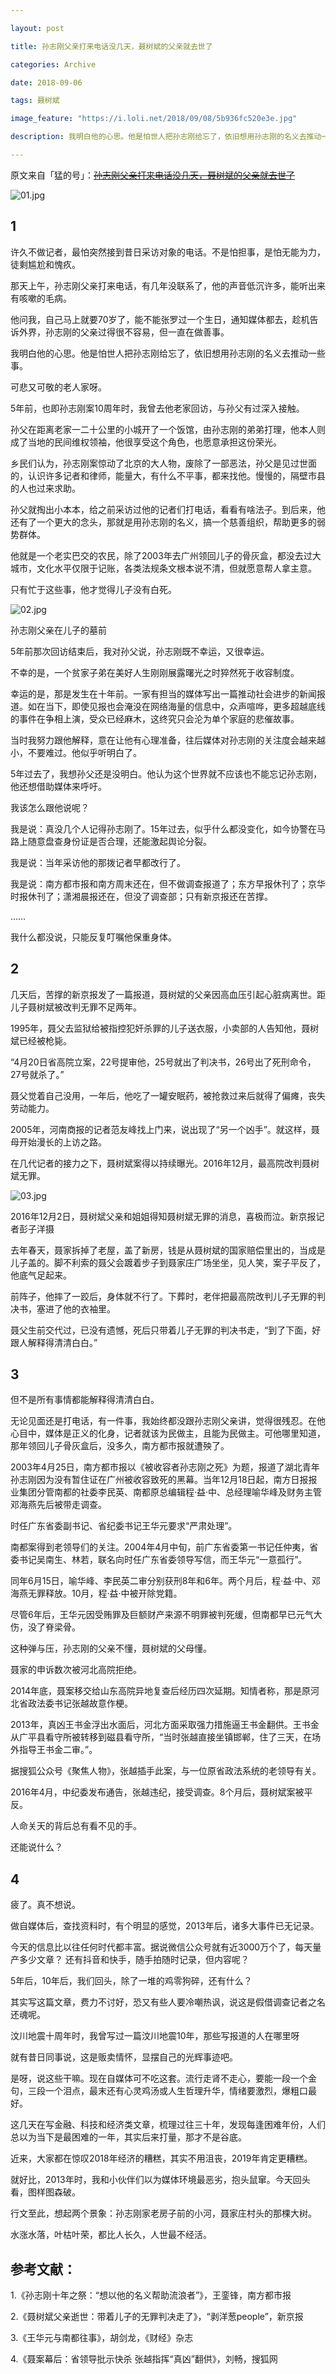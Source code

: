 ```yaml
---

layout: post

title: 孙志刚父亲打来电话没几天，聂树斌的父亲就去世了

categories: Archive

date: 2018-09-06

tags: 聂树斌

image_feature: "https://i.loli.net/2018/09/08/5b936fc520e3e.jpg"

description: 我明白他的心思。他是怕世人把孙志刚给忘了，依旧想用孙志刚的名义去推动一些事。

---
```


原文来自「猛的号」：~~[孙志刚父亲打来电话没几天，聂树斌的父亲就去世了](https://mp.weixin.qq.com/s/St_M1Kpe1NaSbKLTWq2oUA)~~

![01.jpg](https://i.loli.net/2018/09/08/5b936fc520e3e.jpg)

## 1

许久不做记者，最怕突然接到昔日采访对象的电话。不是怕担事，是怕无能为力，徒剩尴尬和愧疚。

那天上午，孙志刚父亲打来电话，有几年没联系了，他的声音低沉许多，能听出来有咳嗽的毛病。

他问我，自己马上就要70岁了，能不能张罗过一个生日，通知媒体都去，趁机告诉外界，孙志刚的父亲过得很不容易，但一直在做善事。

我明白他的心思。他是怕世人把孙志刚给忘了，依旧想用孙志刚的名义去推动一些事。

可悲又可敬的老人家呀。

5年前，也即孙志刚案10周年时，我曾去他老家回访，与孙父有过深入接触。

孙父在距离老家一二十公里的小城开了一个饭馆，由孙志刚的弟弟打理，他本人则成了当地的民间维权领袖，他很享受这个角色，也愿意承担这份荣光。

乡民们认为，孙志刚案惊动了北京的大人物，废除了一部恶法，孙父是见过世面的，认识许多记者和律师，能量大，有什么不平事，都来找他。慢慢的，隔壁市县的人也过来求助。

孙父就掏出小本本，给之前采访过他的记者们打电话，看看有啥法子。到后来，他还有了一个更大的念头，那就是用孙志刚的名义，搞一个慈善组织，帮助更多的弱势群体。

他就是一个老实巴交的农民，除了2003年去广州领回儿子的骨灰盒，都没去过大城市，文化水平仅限于记账，各类法规条文根本说不清，但就愿意帮人拿主意。

只有忙于这些事，他才觉得儿子没有白死。

![02.jpg](https://i.loli.net/2018/09/08/5b936fc59e19b.jpg)

<figcaption>孙志刚父亲在儿子的墓前</figcaption>

5年前那次回访结束后，我对孙父说，孙志刚既不幸运，又很幸运。

不幸的是，一个贫家子弟在美好人生刚刚展露曙光之时猝然死于收容制度。

幸运的是，那是发生在十年前。一家有担当的媒体写出一篇推动社会进步的新闻报道。如在当下，即使见报也会淹没在网络海量的信息中，众声喧哗，更多超越底线的事件在争相上演，受众已经麻木，这终究只会沦为单个家庭的悲催故事。

当时我努力跟他解释，意在让他有心理准备，往后媒体对孙志刚的关注度会越来越小，不要难过。他似乎听明白了。

5年过去了，我想孙父还是没明白。他认为这个世界就不应该也不能忘记孙志刚，他还想借助媒体来呼吁。

我该怎么跟他说呢？

我是说：真没几个人记得孙志刚了。15年过去，似乎什么都没变化，如今协警在马路上随意盘查身份证是否合理，还能激起舆论分裂。

我是说：当年采访他的那拨记者早都改行了。

我是说：南方都市报和南方周末还在，但不做调查报道了；东方早报休刊了；京华时报休刊了；潇湘晨报还在，但没了调查部；只有新京报还在苦撑。

……

我什么都没说，只能反复叮嘱他保重身体。

## 2

几天后，苦撑的新京报发了一篇报道，聂树斌的父亲因高血压引起心脏病离世。距儿子聂树斌被改判无罪不足两年。

1995年，聂父去监狱给被指控犯奸杀罪的儿子送衣服，小卖部的人告知他，聂树斌已经被枪毙。

“4月20日省高院立案，22号提审他，25号就出了判决书，26号出了死刑命令，27号就杀了。”

聂父觉着自己没用，一年后，他吃了一罐安眠药，被抢救过来后就得了偏瘫，丧失劳动能力。

2005年，河南商报的记者范友峰找上门来，说出现了“另一个凶手”。就这样，聂母开始漫长的上访之路。

在几代记者的接力之下，聂树斌案得以持续曝光。2016年12月，最高院改判聂树斌无罪。

![03.jpg](https://i.loli.net/2018/09/08/5b936fc529ea3.jpg)

<figcaption>2016年12月2日，聂树斌父亲和姐姐得知聂树斌无罪的消息，喜极而泣。新京报记者彭子洋摄</figcaption>

去年春天，聂家拆掉了老屋，盖了新房，钱是从聂树斌的国家赔偿里出的，当成是儿子盖的。脚不利索的聂父会踱着步子到聂家庄广场坐坐，见人笑，案子平反了，他底气足起来。

前阵子，他摔了一跤后，身体就不行了。下葬时，老伴把最高院改判儿子无罪的判决书，塞进了他的衣袖里。

聂父生前交代过，已没有遗憾，死后只带着儿子无罪的判决书走，“到了下面，好跟人解释得清清白白。”

## 3

但不是所有事情都能解释得清清白白。

无论见面还是打电话，有一件事，我始终都没跟孙志刚父亲讲，觉得很残忍。在他心目中，媒体是正义的化身，记者就该为民做主，且能为民做主。可他哪里知道，那年领回儿子骨灰盒后，没多久，南方都市报就遭殃了。

2003年4月25日，南方都市报以《被收容者孙志刚之死》为题，报道了湖北青年孙志刚因为没有暂住证在广州被收容致死的黑幕。当年12月18日起，南方日报报业集团分管南都的社委李民英、南都原总编辑程·益·中、总经理喻华峰及财务主管邓海燕先后被带走调查。

时任广东省委副书记、省纪委书记王华元要求“严肃处理”。

南都案得到老领导们的关注。2004年4月中旬，前广东省委第一书记任仲夷，省委书记吴南生、林若，联名向时任广东省委领导写信，而王华元“一意孤行”。

同年6月15日，喻华峰、李民英二审分别获刑8年和6年。两个月后，程·益·中、邓海燕无罪释放。10月，程·益·中被开除党籍。

尽管6年后，王华元因受贿罪及巨额财产来源不明罪被判死缓，但南都早已元气大伤，没了脊梁骨。

这种弹与压，孙志刚的父亲不懂，聂树斌的父母懂。

聂家的申诉数次被河北高院拒绝。

2014年底，聂案移交给山东高院异地复查后经历四次延期。知情者称，那是原河北省政法委书记张越故意作梗。

2013年，真凶王书金浮出水面后，河北方面采取强力措施逼王书金翻供。王书金从广平县看守所被转移到磁县看守所，“当时张越直接坐镇邯郸，住了三天，在场外指导王书金二审。”。

据搜狐公众号《聚焦人物》，张越插手此案，与一位原省政法系统的老领导有关。

2016年4月，中纪委发布通告，张越违纪，接受调查。8个月后，聂树斌案被平反。

人命关天的背后总有看不见的手。

还能说什么？

## 4

疲了。真不想说。

做自媒体后，查找资料时，有个明显的感觉，2013年后，诸多大事件已无记录。

今天的信息比以往任何时代都丰富。据说微信公众号就有近3000万个了，每天量产多少文章？ 还有抖音和快手，随手拍随时记录，但内容呢？

5年后，10年后，我们回头，除了一堆的鸡零狗碎，还有什么？

其实写这篇文章，费力不讨好，恐又有些人要冷嘲热讽，说这是假借调查记者之名还魂呢。

汶川地震十周年时，我曾写过一篇汶川地震10年，那些写报道的人在哪里呀

就有昔日同事说，这是贩卖情怀，显摆自己的光辉事迹吧。

是呀，说这些干嘛。现在自媒体可不吃这套。流行走肾不走心，要能一段一个金句，三段一个泪点，最末还有心灵鸡汤或人生哲理升华，情绪要激烈，爆粗口最好。

这几天在写金融、科技和经济类文章，梳理过往三十年，发现每逢困难年份，人们总以为当下是最困难的一年，其实后来打量，那才不是谷底。

近来，大家都在惊叹2018年经济的糟糕，其实不用沮丧，2019年肯定更糟糕。

就好比，2013年时，我和小伙伴们以为媒体环境最恶劣，抱头鼠窜。今天回头看，图样图森破。

行文至此，想起两个景象：孙志刚家老房子前的小河，聂家庄村头的那棵大树。

水涨水落，叶枯叶荣，都比人长久，人世最不经活。

## 参考文献：

1.《孙志刚十年之祭：“想以他的名义帮助流浪者”》，王銮锋，南方都市报

2.《聂树斌父亲逝世：带着儿子的无罪判决走了》，“剥洋葱people”，新京报

3.《王华元与南都往事》，胡剑龙，《财经》杂志

4.《聂案幕后：省领导批示快杀 张越指挥“真凶”翻供》，刘畅，搜狐网
